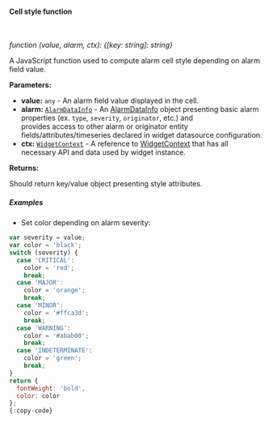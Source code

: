 #### Cell style function

<div class="divider"></div>
<br/>

*function (value, alarm, ctx): {[key: string]: string}*

A JavaScript function used to compute alarm cell style depending on alarm field value.

**Parameters:**

<ul>
  <li><b>value:</b> <code>any</code> - An alarm field value displayed in the cell.
  </li>
  <li><b>alarm:</b> <code><a href="https://github.com/thingsboard/thingsboard/blob/e264f7b8ddff05bda85c4833bf497f47f447496e/ui-ngx/src/app/shared/models/alarm.models.ts#L108" target="_blank">AlarmDataInfo</a></code> - An 
            <a href="https://github.com/thingsboard/thingsboard/blob/e264f7b8ddff05bda85c4833bf497f47f447496e/ui-ngx/src/app/shared/models/alarm.models.ts#L108" target="_blank">AlarmDataInfo</a> object
            presenting basic alarm properties (ex. <code>type</code>, <code>severity</code>, <code>originator</code>, etc.) and <br> provides access to other alarm or originator entity fields/attributes/timeseries declared in widget datasource configuration.
  </li>
  <li><b>ctx:</b> <code><a href="https://github.com/thingsboard/thingsboard/blob/5bb6403407aa4898084832d6698aa9ea6d484889/ui-ngx/src/app/modules/home/models/widget-component.models.ts#L107" target="_blank">WidgetContext</a></code> - A reference to <a href="https://github.com/thingsboard/thingsboard/blob/5bb6403407aa4898084832d6698aa9ea6d484889/ui-ngx/src/app/modules/home/models/widget-component.models.ts#L107" target="_blank">WidgetContext</a> that has all necessary API 
     and data used by widget instance.
  </li>
</ul>

**Returns:**

Should return key/value object presenting style attributes.

<div class="divider"></div>

##### Examples

* Set color depending on alarm severity:

```javascript
var severity = value;
var color = 'black';
switch (severity) {
  case 'CRITICAL':
    color = 'red';
    break;
  case 'MAJOR':
    color = 'orange';
    break;
  case 'MINOR':
    color = '#ffca3d';
    break;
  case 'WARNING':
    color = '#abab00';
    break;
  case 'INDETERMINATE':
    color = 'green';
    break;
}
return {
  fontWeight: 'bold',
  color: color
};
{:copy-code}
```

<br>
<br>
